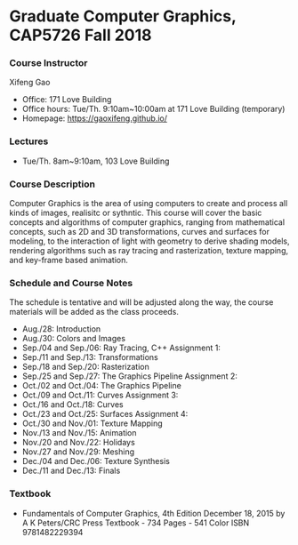 # Graduate Computer Graphics, CAP5726 Fall 2018
### Course Instructor
Xifeng Gao
- Office: 171 Love Building
- Office hours: Tue/Th. 9:10am~10:00am at 171 Love Building (temporary)
- Homepage: https://gaoxifeng.github.io/
### Lectures
- Tue/Th. 8am~9:10am, 103 Love Building
### Course Description
Computer Graphics is the area of using computers to create and process all kinds of images, realisitc or sythntic. This course will cover the basic concepts and algorithms of computer graphics, ranging from mathematical concepts, such as 2D and 3D transformations, curves and surfaces for modeling, to the interaction of light with geometry to derive shading models, rendering algorithms such as ray tracing and rasterization, texture mapping, and key-frame based animation.

### Schedule and Course Notes 
The schedule is tentative and will be adjusted along the way, the course materials will be added as the class proceeds.
- Aug./28: Introduction
- Aug./30: Colors and Images
- Sep./04 and Sep./06: Ray Tracing, C++
Assignment 1: 
- Sep./11 and Sep./13: Transformations
- Sep./18 and Sep./20: Rasterization
- Sep./25 and Sep./27: The Graphics Pipeline
Assignment 2: 
- Oct./02 and Oct./04: The Graphics Pipeline
- Oct./09 and Oct./11: Curves
Assignment 3: 
- Oct./16 and Oct./18: Curves
- Oct./23 and Oct./25: Surfaces
Assignment 4:
- Oct./30 and Nov./01: Texture Mapping
- Nov./13 and Nov./15: Animation
- Nov./20 and Nov./22: Holidays
- Nov./27 and Nov./29: Meshing
- Dec./04 and Dec./06: Texture Synthesis
- Dec./11 and Dec./13: Finals

### Textbook
- Fundamentals of Computer Graphics, 4th Edition December 18, 2015 by A K Peters/CRC Press Textbook - 734 Pages - 541 Color ISBN 9781482229394
